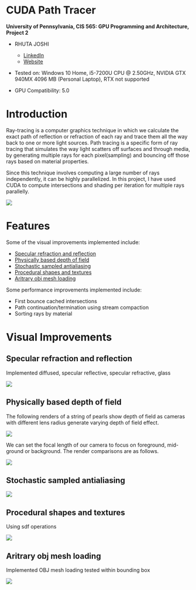 CUDA Path Tracer
================

**University of Pennsylvania, CIS 565: GPU Programming and Architecture, Project 2**

* RHUTA JOSHI
  * [LinkedIn](https://www.linkedin.com/in/rcj9719/)
  * [Website](https://sites.google.com/view/rhuta-joshi)

* Tested on: Windows 10 Home, i5-7200U CPU @ 2.50GHz, NVIDIA GTX 940MX 4096 MB (Personal Laptop), RTX not supported
* GPU Compatibility: 5.0


# Introduction

Ray-tracing is a computer graphics technique in which we calculate the exact path of reflection or refraction of each ray and trace them all the way back to one or more light sources. Path tracing is a specific form of ray tracing that simulates the way light scatters off surfaces and through media, by generating multiple rays for each pixel(sampling) and bouncing off those rays based on material properties.

Since this technique involves computing a large number of rays independently, it can be highly parallelized. In this project, I have used CUDA to compute intersections and shading per iteration for multiple rays parallelly.

![](img/demoSceneAnnotate.png)

# Features

Some of the visual improvements implemented include:
- [Specular refraction and reflection](specular-refraction-and-reflection)
- [Physically based depth of field](physically-based-depth-of-field)
- [Stochastic sampled antialiasing](stochastic-sampled-antialiasing)
- [Procedural shapes and textures](procedural-shapes-and-textures)
- [Aritrary obj mesh loading](aritrary-obj-mesh-loading)

Some performance improvements implemented include:
- First bounce cached intersections
- Path continuation/termination using stream compaction
- Sorting rays by material

# Visual Improvements

## Specular refraction and reflection

Implemented diffused, specular reflective, specular refractive, glass

![](img/materialTypes2Annotate.png)

## Physically based depth of field

The following renders of a string of pearls show depth of field as cameras with different lens radius generate varying depth of field effect.

![](img/dof_lensRadius.png)

We can set the focal length of our camera to focus on foreground, mid-ground or background. The render comparisons are as follows.

![](img/dof_focalDist.png)

## Stochastic sampled antialiasing

![](img/antialiasingAnnotate.png)

## Procedural shapes and textures

Using sdf operations

![](img/implicit.png)

## Aritrary obj mesh loading

Implemented OBJ mesh loading tested within bounding box

![](img/objLoading.png)
 